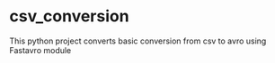 # csv_conversion

This python project converts basic conversion from csv to avro using Fastavro module
